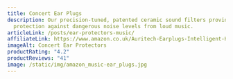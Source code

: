 ```yaml
---
title: Concert Ear Plugs
description: Our precision-tuned, patented ceramic sound filters provide maximum
  protection against dangerous noise levels from loud music.
articleLink: /posts/ear-protectors-music/
affiliateLink: https://www.amazon.co.uk/Auritech-Earplugs-Intelligent-Hearing-Protection/dp/B00DEJDAZQ?maas=maas_adg_B4BC438E3258C0E4687516CF93C21EE1_afap_abs&ref_=aa_maas&tag=maas
imageAlt: Concert Ear Protectors
productRating: "4.2"
productReviews: "41"
image: /static/img/amazon_music-ear_plugs.jpg
---
```

